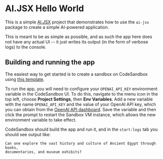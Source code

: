 # AI.JSX Hello World

This is a simple [AI.JSX](https://ai-jsx.com) project that demonstrates how to use the `ai-jsx`
package to create a simple AI-powered application.

This is meant to be as simple as possible, and as such the app here does not have any actual
UI -- it just writes its output (in the form of verbose logs) to the console.

## Building and running the app

The easiest way to get started is to create a sandbox on CodeSandbox using
[this template](https://codesandbox.io/p/sandbox/ai-jsx-hello-world-8683jx).

To run the app, you will need to configure your `OPENAI_API_KEY` environment variable in the
CodeSandbox UI. To do this, navigate to the menu icon in the top left, choose **Project Settings**,
then **Env Variables**. Add a new variable with the name `OPENAI_API_KEY` and the value of your
OpenAI API key, which you can obtain from the
[OpenAI API dashboard](https://platform.openai.com/account/api-keys).
Save the variable and then click the prompt to restart the Sandbox VM instance, which allows
the new environment variable to take effect.

CodeSandbox should build the app and run it, and in the `start:logs` tab you should
see output like:
```
Can one explore the vast history and culture of Ancient Egypt through books,
documentaries, and museum exhibits?
```
